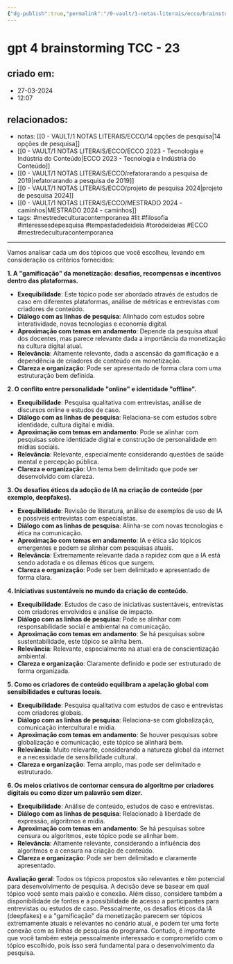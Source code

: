 ```yaml
---
{"dg-publish":true,"permalink":"/0-vault/1-notas-literais/ecco/brainstorming-tcc-23/","tags":["mestredeculturacontemporanea","lit","filosofia","interessesdepesquisa","tempestadedeideia","toródeideias","ECCO"],"dgHomeLink":true,"dgShowLocalGraph":true,"dgShowFileTree":true,"noteIcon":""}
---
```


# gpt 4 brainstorming TCC - 23

## criado em: 
- 27-03-2024
- 12:07
## relacionados:
- notas: [[0 - VAULT/1 NOTAS LITERAIS/ECCO/14 opções de pesquisa\|14 opções de pesquisa]]
- [[0 - VAULT/1 NOTAS LITERAIS/ECCO/ECCO 2023 - Tecnologia e Indústria do Conteúdo\|ECCO 2023 - Tecnologia e Indústria do Conteúdo]]
- [[0 - VAULT/1 NOTAS LITERAIS/ECCO/refatorarando a pesquisa de 2019\|refatorarando a pesquisa de 2019]]
- [[0 - VAULT/1 NOTAS LITERAIS/ECCO/projeto de pesquisa 2024\|projeto de pesquisa 2024]]
- [[0 - VAULT/1 NOTAS LITERAIS/ECCO/MESTRADO 2024 - caminhos\|MESTRADO 2024 - caminhos]]
- tags: #mestredeculturacontemporanea #lit #filosofia #interessesdepesquisa #tempestadedeideia #toródeideias #ECCO #mestredeculturacontemporanea 
---
Vamos analisar cada um dos tópicos que você escolheu, levando em consideração os critérios fornecidos:

**1. A "gamificação" da monetização: desafios, recompensas e incentivos dentro das plataformas.**

- **Exequibilidade**: Este tópico pode ser abordado através de estudos de caso em diferentes plataformas, análise de métricas e entrevistas com criadores de conteúdo.
- **Diálogo com as linhas de pesquisa**: Alinhado com estudos sobre interatividade, novas tecnologias e economia digital.
- **Aproximação com temas em andamento**: Depende da pesquisa atual dos docentes, mas parece relevante dada a importância da monetização na cultura digital atual.
- **Relevância**: Altamente relevante, dada a ascensão da gamificação e a dependência de criadores de conteúdo em monetização.
- **Clareza e organização**: Pode ser apresentado de forma clara com uma estruturação bem definida.

**2. O conflito entre personalidade "online" e identidade "offline".**

- **Exequibilidade**: Pesquisa qualitativa com entrevistas, análise de discursos online e estudos de caso.
- **Diálogo com as linhas de pesquisa**: Relaciona-se com estudos sobre identidade, cultura digital e mídia.
- **Aproximação com temas em andamento**: Pode se alinhar com pesquisas sobre identidade digital e construção de personalidade em mídias sociais.
- **Relevância**: Relevante, especialmente considerando questões de saúde mental e percepção pública.
- **Clareza e organização**: Um tema bem delimitado que pode ser desenvolvido com clareza.

**3. Os desafios éticos da adoção de IA na criação de conteúdo (por exemplo, deepfakes).**

- **Exequibilidade**: Revisão de literatura, análise de exemplos de uso de IA e possíveis entrevistas com especialistas.
- **Diálogo com as linhas de pesquisa**: Alinha-se com novas tecnologias e ética na comunicação.
- **Aproximação com temas em andamento**: IA e ética são tópicos emergentes e podem se alinhar com pesquisas atuais.
- **Relevância**: Extremamente relevante dada a rapidez com que a IA está sendo adotada e os dilemas éticos que surgem.
- **Clareza e organização**: Pode ser bem delimitado e apresentado de forma clara.

**4. Iniciativas sustentáveis no mundo da criação de conteúdo.**

- **Exequibilidade**: Estudos de caso de iniciativas sustentáveis, entrevistas com criadores envolvidos e análise de impacto.
- **Diálogo com as linhas de pesquisa**: Pode se alinhar com responsabilidade social e ambiental na comunicação.
- **Aproximação com temas em andamento**: Se há pesquisas sobre sustentabilidade, este tópico se alinha bem.
- **Relevância**: Relevante, especialmente na atual era de conscientização ambiental.
- **Clareza e organização**: Claramente definido e pode ser estruturado de forma organizada.

**5. Como os criadores de conteúdo equilibram a apelação global com sensibilidades e culturas locais.**

- **Exequibilidade**: Pesquisa qualitativa com estudos de caso e entrevistas com criadores globais.
- **Diálogo com as linhas de pesquisa**: Relaciona-se com globalização, comunicação intercultural e mídia.
- **Aproximação com temas em andamento**: Se houver pesquisas sobre globalização e comunicação, este tópico se alinhará bem.
- **Relevância**: Muito relevante, considerando a natureza global da internet e a necessidade de sensibilidade cultural.
- **Clareza e organização**: Tema amplo, mas pode ser delimitado e estruturado.

**6. Os meios criativos de contornar censura do algoritmo por criadores digitais ou como dizer um palavrão sem dizer.**

- **Exequibilidade**: Análise de conteúdo, estudos de caso e entrevistas.
- **Diálogo com as linhas de pesquisa**: Relacionado à liberdade de expressão, algoritmos e mídia.
- **Aproximação com temas em andamento**: Se há pesquisas sobre censura ou algoritmos, este tópico pode se alinhar bem.
- **Relevância**: Altamente relevante, considerando a influência dos algoritmos e a censura na criação de conteúdo.
- **Clareza e organização**: Pode ser bem delimitado e claramente apresentado.

**Avaliação geral**: Todos os tópicos propostos são relevantes e têm potencial para desenvolvimento de pesquisa. A decisão deve se basear em qual tópico você sente mais paixão e conexão. Além disso, considere também a disponibilidade de fontes e a possibilidade de acesso a participantes para entrevistas ou estudos de caso. Pessoalmente, os desafios éticos da IA (deepfakes) e a "gamificação" da monetização parecem ser tópicos extremamente atuais e relevantes no cenário atual, e podem ter uma forte conexão com as linhas de pesquisa do programa. Contudo, é importante que você também esteja pessoalmente interessado e comprometido com o tópico escolhido, pois isso será fundamental para o desenvolvimento da pesquisa.